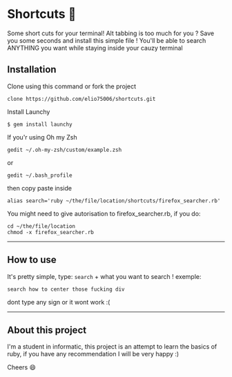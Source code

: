 # Shortcuts :rocket:
Some short cuts for your terminal!
Alt tabbing is too much for you ?
Save you some seconds and install this simple file !
You'll be able to search ANYTHING you want while staying inside your cauzy terminal
## Installation 
Clone using this command or fork the project
```
clone https://github.com/elio75006/shortcuts.git
``` 
Install Launchy
```
$ gem install launchy

```
If you'r using Oh my Zsh
```
gedit ~/.oh-my-zsh/custom/example.zsh
```
or
```
gedit ~/.bash_profile
```
then copy paste inside 
```
alias search='ruby ~/the/file/location/shortcuts/firefox_searcher.rb'
```
You might need to give autorisation to firefox_searcher.rb, if you do:
```
cd ~/the/file/location
chmod -x firefox_searcher.rb
```
----------

## How to use
It's pretty simple, type: ```search``` + what you want to search ! exemple:
```
search how to center those fucking div
```
dont type any sign or it wont work :( 

----------

## About this project 

I'm a student in informatic, this project is an attempt to learn the basics of ruby, if you have any recommendation I will be very happy :)

Cheers :smile:
